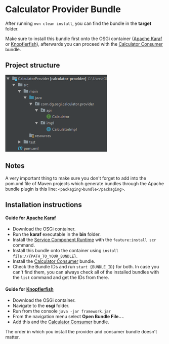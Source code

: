 # Calculator Provider Bundle

After running <code>mvn clean install</code>, you can find the bundle in the <b>target</b> folder.

Make sure to install this bundle first onto the OSGi container ([Apache Karaf](https://karaf.apache.org/) or [Knopflerfish](https://www.knopflerfish.org/)), afterwards you can proceed with the [Calculator Consumer](https://github.com/danielgospodinow/Calculator-OSGi/tree/master/CalculatorConsumer) bundle.

## Project structure
<img src="project_layout.png"></img>

## Notes
A very important thing to make sure you don't forget to add into the pom.xml file of Maven projects which generate bundles through the Apache bundle plugin is this line: <code>&lt;packaging&gt;bundle&lt;/packaging&gt;</code>.

## Installation instructions

#### Guide for [Apache Karaf](https://karaf.apache.org/)
 - Download the OSGi container.
 - Run the <b>karaf</b> executable in the <b>bin</b> folder.
 - Install the [Service Component Runtime](https://felix.apache.org/documentation/subprojects/apache-felix-service-component-runtime.html) with the `feature:install scr` command.
 - Install this bundle onto the container using `install file://{PATH_TO_YOUR_BUNDLE}`.
 - Install the [Calculator Consumer](https://github.com/danielgospodinow/Calculator-OSGi/tree/master/CalculatorConsumer) bundle.
 - Check the Bundle IDs and run `start {BUNDLE_ID}` for both. In case you can't find them, you can always check all of the installed bundles with the `list` command and get the IDs from there.

#### Guide for [Knopflerfish](https://www.knopflerfish.org/)
 - Download the OSGi container.
 - Navigate to the <b>osgi</b> folder.
 - Run from the console `java -jar framework.jar`
 - From the navigation menu select <b>Open Bundle File...</b>.
 - Add this and the [Calculator Consumer](https://github.com/danielgospodinow/Calculator-OSGi/tree/master/CalculatorConsumer) bundle.

 The order in which you install the provider and consumer bundle doesn't matter.